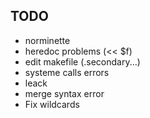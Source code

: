 ## TODO
- norminette
- heredoc problems (<< $f)
- edit makefile (.secondary...)
- systeme calls errors
- leack
- merge syntax error
- Fix wildcards